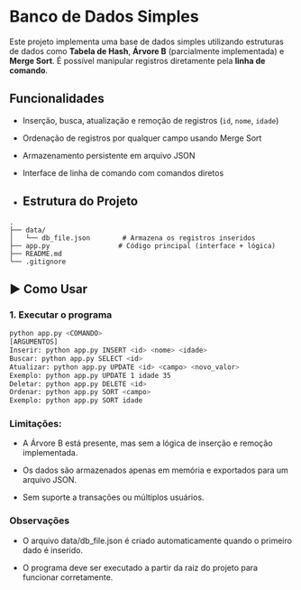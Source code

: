 # Banco de Dados Simples

Este projeto implementa uma base de dados simples utilizando estruturas de dados como **Tabela de Hash**, **Árvore B** (parcialmente implementada) e **Merge Sort**. É possível manipular registros diretamente pela **linha de comando**.

## Funcionalidades

- Inserção, busca, atualização e remoção de registros (`id`, `nome`, `idade`)
- Ordenação de registros por qualquer campo usando Merge Sort
- Armazenamento persistente em arquivo JSON
- Interface de linha de comando com comandos diretos

- ##  Estrutura do Projeto
```text
.
├── data/
│   └── db_file.json        # Armazena os registros inseridos
├── app.py                 # Código principal (interface + lógica)
├── README.md
└── .gitignore
```

## ▶️ Como Usar
### 1. Executar o programa

```bash
python app.py <COMANDO>
[ARGUMENTOS]
Inserir: python app.py INSERT <id> <nome> <idade>
Buscar: python app.py SELECT <id>
Atualizar: python app.py UPDATE <id> <campo> <novo_valor>
Exemplo: python app.py UPDATE 1 idade 35
Deletar: python app.py DELETE <id>
Ordenar: python app.py SORT <campo>
Exemplo: python app.py SORT idade
```



### Limitações:

- A Árvore B está presente, mas sem a lógica de inserção e remoção implementada.

- Os dados são armazenados apenas em memória e exportados para um arquivo JSON.

- Sem suporte a transações ou múltiplos usuários.

### Observações
- O arquivo data/db_file.json é criado automaticamente quando o primeiro dado é inserido.

- O programa deve ser executado a partir da raiz do projeto para funcionar corretamente.




